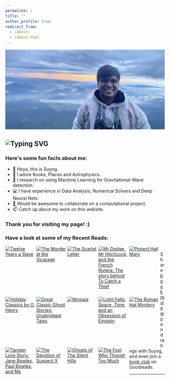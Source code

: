 ```yaml
---
permalink: /
title: ""
author_profile: true
redirect_from: 
  - /about/
  - /about.html
---
```


![](/images/IMG_3799-crop.jpeg)


![Typing SVG](https://readme-typing-svg.herokuapp.com?font=Tangerine&color=36454F&size=50&duration=5500&width=600&height=75&lines=Heya!+This+is+Suyog!;I'm+an+aspiring+Astrophysicist!;I+love+Books!;I'm+an+avid+Traveller!)
---
<h3> Here's some fun facts about me: </h3>

- 👋 Heya, this is Suyog.
- 👀 I adore Books, Places and Astrophysics.
- 🌱 I research on using Machine Learning for Gravitational-Wave detection.
- 💻 I have experience in Data Analysis, Numerical Solvers and Deep Neural Nets.
- 💞️ Would be awesome to collaborate on a computational project.
- 📫 Catch up about my work on this website.


### Thank you for visiting my page! :) 

### Have a look at some of my Recent Reads:

<style type="text/css" media="screen">
   .gr_grid_container {
   /* customize grid container div here. eg: width: 500px; */
   }
   .gr_grid_book_container {
   /* customize book cover container div here */
   float: left;
   width: 98px;
   height: 160px;
   padding: 0px 0px;
   overflow: hidden;
   }
</style>
<div id="gr_grid_widget_1673110566">
   <!-- Show static html as a placeholder in case js is not enabled - javascript include will override this if things work -->
   <div class="gr_grid_container">
      <div class="gr_grid_book_container"><a title="Twelve Years a Slave" rel="nofollow" href="https://www.goodreads.com/book/show/30150463-twelve-years-a-slave"><img alt="Twelve Years a Slave" border="0" src="https://i.gr-assets.com/images/S/compressed.photo.goodreads.com/books/1462847763l/30150463._SX98_.jpg" /></a></div>
      <div class="gr_grid_book_container"><a title="The Murder at the Vicarage" rel="nofollow" href="https://www.goodreads.com/book/show/11602151-the-murder-at-the-vicarage"><img alt="The Murder at the Vicarage" border="0" src="https://i.gr-assets.com/images/S/compressed.photo.goodreads.com/books/1328343048l/11602151._SX98_.jpg" /></a></div>
      <div class="gr_grid_book_container"><a title="The Scarlet Letter" rel="nofollow" href="https://www.goodreads.com/book/show/55824797-the-scarlet-letter"><img alt="The Scarlet Letter" border="0" src="https://i.gr-assets.com/images/S/compressed.photo.goodreads.com/books/1604264257l/55824797._SX98_.jpg" /></a></div>
      <div class="gr_grid_book_container"><a title="Mr Dodge, Mr Hitchcock, and the French Riviera: The story behind To Catch a Thief" rel="nofollow" href="https://www.goodreads.com/book/show/23888542-mr-dodge-mr-hitchcock-and-the-french-riviera"><img alt="Mr Dodge, Mr Hitchcock, and the French Riviera: The story behind To Catch a Thief" border="0" src="https://i.gr-assets.com/images/S/compressed.photo.goodreads.com/books/1425183820l/23888542._SX98_.jpg" /></a></div>
      <div class="gr_grid_book_container"><a title="Project Hail Mary" rel="nofollow" href="https://www.goodreads.com/book/show/54906250-project-hail-mary"><img alt="Project Hail Mary" border="0" src="https://i.gr-assets.com/images/S/compressed.photo.goodreads.com/books/1655684120l/54906250._SX98_.jpg" /></a></div>
      <div class="gr_grid_book_container"><a title="Holiday Classics by O. Henry" rel="nofollow" href="https://www.goodreads.com/book/show/53114523-holiday-classics-by-o-henry"><img alt="Holiday Classics by O. Henry" border="0" src="https://i.gr-assets.com/images/S/compressed.photo.goodreads.com/books/1570257482l/53114523._SX98_SY160_.jpg" /></a></div>
      <div class="gr_grid_book_container"><a title="Great Classic Ghost Stories: Unabridged Tales" rel="nofollow" href="https://www.goodreads.com/book/show/13262790-great-classic-ghost-stories"><img alt="Great Classic Ghost Stories: Unabridged Tales" border="0" src="https://i.gr-assets.com/images/S/compressed.photo.goodreads.com/books/1348254509l/13262790._SX98_.jpg" /></a></div>
      <div class="gr_grid_book_container"><a title="Nirmala" rel="nofollow" href="https://www.goodreads.com/book/show/694207.Nirmala"><img alt="Nirmala" border="0" src="https://i.gr-assets.com/images/S/compressed.photo.goodreads.com/books/1355867685l/694207._SX98_.jpg" /></a></div>
      <div class="gr_grid_book_container"><a title="Light Falls: Space, Time, and an Obsession of Einstein" rel="nofollow" href="https://www.goodreads.com/book/show/32796171-light-falls"><img alt="Light Falls: Space, Time, and an Obsession of Einstein" border="0" src="https://i.gr-assets.com/images/S/compressed.photo.goodreads.com/books/1497721479l/32796171._SX98_.jpg" /></a></div>
      <div class="gr_grid_book_container"><a title="The Roman Hat Mystery (Ellery Queen Detective, #1)" rel="nofollow" href="https://www.goodreads.com/book/show/54464296-the-roman-hat-mystery"><img alt="The Roman Hat Mystery" border="0" src="https://i.gr-assets.com/images/S/compressed.photo.goodreads.com/books/1594403559l/54464296._SX98_.jpg" /></a></div>
      <div class="gr_grid_book_container"><a title="Tangier Love Story: Jane Bowles, Paul Bowles, and Me (Kindle Single)" rel="nofollow" href="https://www.goodreads.com/book/show/23359444-tangier-love-story"><img alt="Tangier Love Story: Jane Bowles, Paul Bowles, and Me" border="0" src="https://i.gr-assets.com/images/S/compressed.photo.goodreads.com/books/1436240502l/23359444._SX98_.jpg" /></a></div>
      <div class="gr_grid_book_container"><a title="The Devotion of Suspect X (Detective Galileo, #1)" rel="nofollow" href="https://www.goodreads.com/book/show/44803282-the-devotion-of-suspect-x"><img alt="The Devotion of Suspect X" border="0" src="https://i.gr-assets.com/images/S/compressed.photo.goodreads.com/books/1554622814l/44803282._SX98_.jpg" /></a></div>
      <div class="gr_grid_book_container"><a title="Ghosts of The Silent Hills" rel="nofollow" href="https://www.goodreads.com/book/show/50260404-ghosts-of-the-silent-hills"><img alt="Ghosts of The Silent Hills" border="0" src="https://i.gr-assets.com/images/S/compressed.photo.goodreads.com/books/1578054075l/50260404._SX98_.jpg" /></a></div>
      <div class="gr_grid_book_container"><a title="The Fool Who Though Too Much" rel="nofollow" href="https://www.goodreads.com/book/show/56328839-the-fool-who-though-too-much"><img alt="The Fool Who Though Too Much" border="0" src="https://i.gr-assets.com/images/S/compressed.photo.goodreads.com/books/1608299836l/56328839._SX98_.jpg" /></a></div>
      <noscript><br/>Share <a rel="nofollow" href="/">book reviews</a> and ratings with Suyog, and even join a <a rel="nofollow" href="/group">book club</a> on Goodreads.</noscript>
   </div>
</div>
<script src="https://www.goodreads.com/review/grid_widget/19982554.My%20Recent%20Reads:?cover_size=medium&hide_link=true&hide_title=true&num_books=14&order=d&shelf=read&sort=date_read&widget_id=1673110566" type="text/javascript" charset="utf-8"></script>

------
